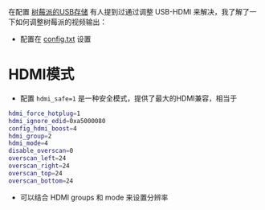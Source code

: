 在配置 [树莓派的USB存储](raspberry_pi_usb_problem) 有人提到过通过调整 USB-HDMI 来解决，我了解了一下如何调整树莓派的视频输出：

- 配置在 [config.txt](https://www.raspberrypi.org/documentation/configuration/config-txt/video.md) 设置

# HDMI模式

- 配置 `hdmi_safe=1` 是一种安全模式，提供了最大的HDMI兼容，相当于

```bash
hdmi_force_hotplug=1
hdmi_ignore_edid=0xa5000080
config_hdmi_boost=4
hdmi_group=2
hdmi_mode=4
disable_overscan=0
overscan_left=24
overscan_right=24
overscan_top=24
overscan_bottom=24
```

- 可以结合 HDMI groups 和 mode 来设置分辨率